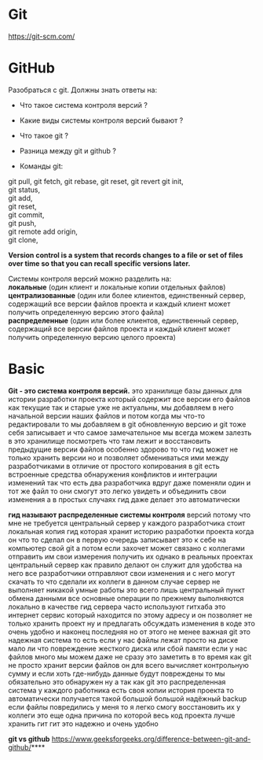 # Git

https://git-scm.com/

# GitHub

Разобраться с git. Должны знать ответы на:  
- Что такое система контроля версий ?  
- Какие виды системы контроля версий бывают ?  
- Что такое git ?  
- Разница между git и github ?

- Команды git: 

git pull, git fetch, git rebase, git reset, git revert
git init,   
git status,   
git add,   
git reset,   
git commit,   
git push,   
git remote add origin,  
git clone,

**Version control is a system that records changes to a file or set of files over time so that you can recall specific versions later.**

Cистемы контроля версий можно разделить на:  
**локальные** (один клиент и локальные копии отдельных файлов)  
**централизованные** (один или более клиентов, единственный сервер, содержащий все версии файлов проекта и каждый клиент может получить определенную версию этого файла)  
**распределенные** (один или более клиентов, единственный сервер, содержащий все версии файлов проекта и каждый клиент может получить определенную версию целого проекта)

# Basic

**Git - это система контроля версий.** это хранилище базы данных для истории разработки проекта который содержит все версии его файлов как текущие так и старые уже не актуальны, мы добавляем в него начальной версии наших файлов и потом когда мы что-то редактировали то мы добавляем в git обновленную версию и git тоже себя записывает и что самое замечательное мы всегда можем залезть в это хранилище посмотреть что там лежит и восстановить предыдущие версии файлов особенно здорово то что гид может не только хранить версии но и позволяет обмениваться ими между разработчиками в отличие от простого копирования в git есть встроенные средства обнаружения конфликтов и интеграции изменений так что есть два разработчика вдруг даже поменяли один и тот же файл то они смогут это легко увидеть и объединить свои изменения а в простых случаях гид даже делает это автоматически

**гид называют распределенные системы контроля** версий потому что мне не требуется центральный сервер у каждого
разработчика стоит локальная копия гид которая хранит историю разработки проекта когда он что то сделал он в
первую очередь записывает это к себе на компьютер свой git а потом если захочет может связано с коллегами
отправить им свои измерения получить их однако в реальных проектах центральный сервер как правило делают он служит для
удобства на него все разработчики отправляют свои изменения и с него могут скачать то что сделали их коллеги в
данном случае сервер не выполняет никакой умные работы это всего лишь центральный пункт обмена данными все основные операции по
прежнему выполняются локально в качестве гид сервера часто используют гитхаба это интернет сервис который находится по этому адресу и он позволяет
не только хранить проект ну и предлагать обсуждать изменения в коде это очень удобно и наконец последняя но от этого
не менее важная git это надежная система то есть если у нас файлы лежат просто на диске мало ли что повреждение жесткого диска или сбой
памяти если у нас файлов много мы можем даже не сразу это заметить в то время как git не просто хранит версии файлов
он для всего вычисляет контрольную сумму и если хоть где-нибудь данные будут повреждены то мы обязательно это обнаружен ну а так
как git это распределенная система у каждого работника есть своя копии история проекта то автоматически получается такой большой большой
надёжный backup если файлы повредились у меня то я легко смогу восстановить их у коллеги это еще одна причина по которой весь код проекта лучше хранить гит гит
это надежно и очень удобно 


**git vs github**
https://www.geeksforgeeks.org/difference-between-git-and-github/****
